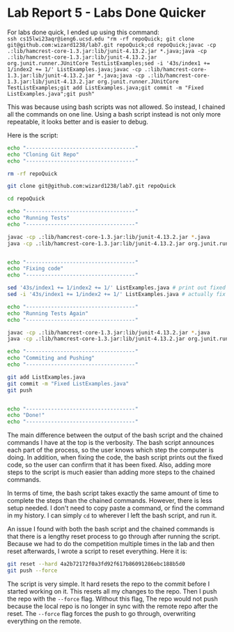 # Lab Report 5 - Labs Done Quicker

For labs done quick, I ended up using this command: \
`ssh cs15lwi23aqr@ieng6.ucsd.edu "rm -rf repoQuick; git clone git@github.com:wizard1238/lab7.git repoQuick;cd repoQuick;javac -cp .:lib/hamcrest-core-1.3.jar:lib/junit-4.13.2.jar *.java;java -cp .:lib/hamcrest-core-1.3.jar:lib/junit-4.13.2.jar org.junit.runner.JUnitCore TestListExamples;sed -i '43s/index1 += 1/index2 += 1/' ListExamples.java;javac -cp .:lib/hamcrest-core-1.3.jar:lib/junit-4.13.2.jar *.java;java -cp .:lib/hamcrest-core-1.3.jar:lib/junit-4.13.2.jar org.junit.runner.JUnitCore TestListExamples;git add ListExamples.java;git commit -m "Fixed ListExamples.java";git push"`

This was because using bash scripts was not allowed. So instead, I chained all the commands on one line. Using a bash script instead is not only more repeatable, it looks better and is easier to debug.

Here is the script:

```bash
echo "-----------------------------------"
echo "Cloning Git Repo"
echo "-----------------------------------"

rm -rf repoQuick

git clone git@github.com:wizard1238/lab7.git repoQuick

cd repoQuick

echo "-----------------------------------"
echo "Running Tests"
echo "-----------------------------------"

javac -cp .:lib/hamcrest-core-1.3.jar:lib/junit-4.13.2.jar *.java
java -cp .:lib/hamcrest-core-1.3.jar:lib/junit-4.13.2.jar org.junit.runner.JUnitCore TestListExamples


echo "-----------------------------------"
echo "Fixing code"
echo "-----------------------------------"

sed '43s/index1 += 1/index2 += 1/' ListExamples.java # print out fixed code
sed -i '43s/index1 += 1/index2 += 1/' ListExamples.java # actually fix code

echo "-----------------------------------"
echo "Running Tests Again"
echo "-----------------------------------"

javac -cp .:lib/hamcrest-core-1.3.jar:lib/junit-4.13.2.jar *.java
java -cp .:lib/hamcrest-core-1.3.jar:lib/junit-4.13.2.jar org.junit.runner.JUnitCore TestListExamples

echo "-----------------------------------"
echo "Commiting and Pushing"
echo "-----------------------------------"

git add ListExamples.java
git commit -m "Fixed ListExamples.java"
git push


echo "-----------------------------------"
echo "Done!"
echo "-----------------------------------"
```

The main difference between the output of the bash script and the chained commands I have at the top is the verbosity. The bash script announces each part of the process, so the user knows which step the computer is doing. In addition, when fixing the code, the bash script prints out the fixed code, so the user can confirm that it has been fixed. Also, adding more steps to the script is much easier than adding more steps to the chained commands.

In terms of time, the bash script takes exactly the same amount of time to complete the steps than the chained commands. However, there is less setup needed. I don't need to copy paste a command, or find the command in my history. I can simply `cd` to wherever I left the bash script, and run it.

An issue I found with both the bash script and the chained commands is that there is a lengthy reset process to go through after running the script. Because we had to do the competition multiple times in the lab and then reset afterwards, I wrote a script to reset everything. Here it is:

```bash
git reset --hard 4a2b72172f0a3fd92f617b86091286ebc188b5d0
git push --force
```
The script is very simple. It hard resets the repo to the commit before I started working on it. This resets all my changes to the repo. Then I push the repo with the `--force` flag. Without this flag, The repo would not push because the local repo is no longer in sync with the remote repo after the reset. The `--force` flag forces the push to go through, overwriting everything on the remote.